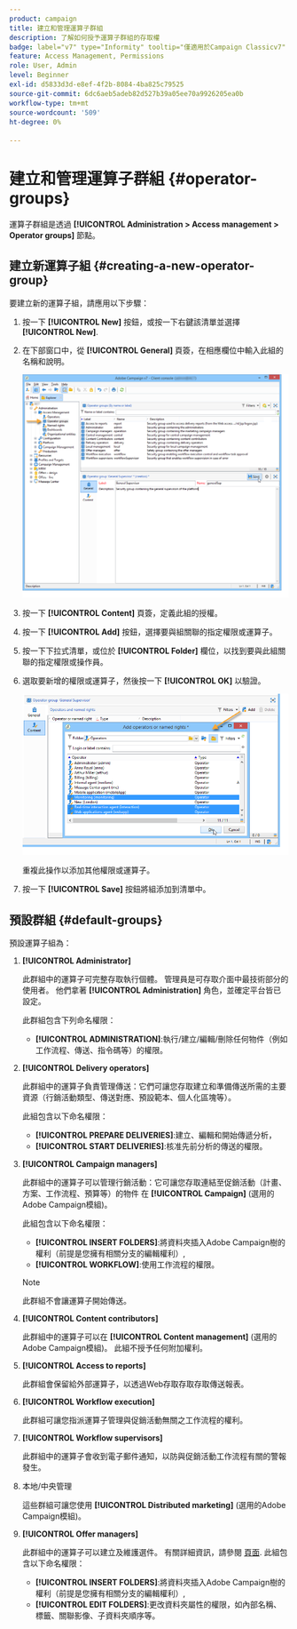 ```yaml
---
product: campaign
title: 建立和管理運算子群組
description: 了解如何授予運算子群組的存取權
badge: label="v7" type="Informity" tooltip="僅適用於Campaign Classicv7"
feature: Access Management, Permissions
role: User, Admin
level: Beginner
exl-id: d5833d3d-e8ef-4f2b-8084-4ba825c79525
source-git-commit: 6dc6aeb5adeb82d527b39a05ee70a9926205ea0b
workflow-type: tm+mt
source-wordcount: '509'
ht-degree: 0%

---
```


# 建立和管理運算子群組 {#operator-groups}



運算子群組是透過 **[!UICONTROL Administration > Access management > Operator groups]** 節點。

## 建立新運算子組 {#creating-a-new-operator-group}

要建立新的運算子組，請應用以下步驟：

1. 按一下 **[!UICONTROL New]** 按鈕，或按一下右鍵該清單並選擇 **[!UICONTROL New]**.
1. 在下部窗口中，從 **[!UICONTROL General]** 頁簽，在相應欄位中輸入此組的名稱和說明。

   ![](assets/s_ncs_user_create_operator_gp.png)

1. 按一下 **[!UICONTROL Content]** 頁簽，定義此組的授權。
1. 按一下 **[!UICONTROL Add]** 按鈕，選擇要與組關聯的指定權限或運算子。
1. 按一下下拉式清單，或位於 **[!UICONTROL Folder]** 欄位，以找到要與此組關聯的指定權限或操作員。
1. 選取要新增的權限或運算子，然後按一下 **[!UICONTROL OK]** 以驗證。

   ![](assets/s_ncs_user_create_operator_gp03.png)

   重複此操作以添加其他權限或運算子。

1. 按一下 **[!UICONTROL Save]** 按鈕將組添加到清單中。

## 預設群組 {#default-groups}

預設運算子組為：

1. **[!UICONTROL Administrator]**

   此群組中的運算子可完整存取執行個體。 管理員是可存取介面中最技術部分的使用者。 他們拿著 **[!UICONTROL Administration]** 角色，並確定平台皆已設定。

   此群組包含下列命名權限：

   * **[!UICONTROL ADMINISTRATION]**:執行/建立/編輯/刪除任何物件（例如工作流程、傳送、指令碼等）的權限。

1. **[!UICONTROL Delivery operators]**

   此群組中的運算子負責管理傳送：它們可讓您存取建立和準備傳送所需的主要資源（行銷活動類型、傳送對應、預設範本、個人化區塊等）。

   此組包含以下命名權限：

   * **[!UICONTROL PREPARE DELIVERIES]**:建立、編輯和開始傳遞分析，
   * **[!UICONTROL START DELIVERIES]**:核准先前分析的傳送的權限。

1. **[!UICONTROL Campaign managers]**

   此群組中的運算子可以管理行銷活動：它可讓您存取連結至促銷活動（計畫、方案、工作流程、預算等）的物件 在 **[!UICONTROL Campaign]** (選用的Adobe Campaign模組)。

   此組包含以下命名權限：

   * **[!UICONTROL INSERT FOLDERS]**:將資料夾插入Adobe Campaign樹的權利（前提是您擁有相關分支的編輯權利）,
   * **[!UICONTROL WORKFLOW]**:使用工作流程的權限。
   >[!NOTE]
   >
   >此群組不會讓運算子開始傳送。

1. **[!UICONTROL Content contributors]**

   此群組中的運算子可以在 **[!UICONTROL Content management]** (選用的Adobe Campaign模組)。 此組不授予任何附加權利。

1. **[!UICONTROL Access to reports]**

   此群組會保留給外部運算子，以透過Web存取存取存取傳送報表。

1. **[!UICONTROL Workflow execution]**

   此群組可讓您指派運算子管理與促銷活動無關之工作流程的權利。

1. **[!UICONTROL Workflow supervisors]**

   此群組中的運算子會收到電子郵件通知，以防與促銷活動工作流程有關的警報發生。

1. 本地/中央管理

   這些群組可讓您使用 **[!UICONTROL Distributed marketing]** (選用的Adobe Campaign模組)。

1. **[!UICONTROL Offer managers]**

   此群組中的運算子可以建立及維護選件。 有關詳細資訊，請參閱 [頁面](../../interaction/using/operator-profiles.md).
此組包含以下命名權限：

   * **[!UICONTROL INSERT FOLDERS]**:將資料夾插入Adobe Campaign樹的權利（前提是您擁有相關分支的編輯權利）,
   * **[!UICONTROL EDIT FOLDERS]**:更改資料夾屬性的權限，如內部名稱、標籤、關聯影像、子資料夾順序等。
